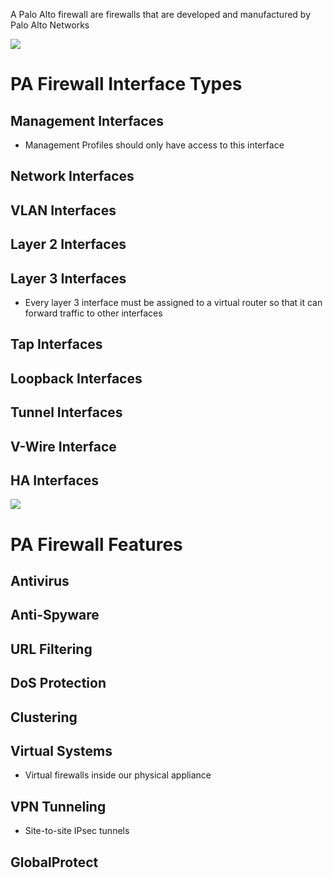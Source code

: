 A Palo Alto firewall are firewalls that are developed and manufactured by Palo Alto Networks

![](https://github.com/JonmarCorpuz/SecondBrain/blob/main/Assets/Whitespace.png)

# PA Firewall Interface Types

## Management Interfaces

* Management Profiles should only have access to this interface

## Network Interfaces

## VLAN Interfaces

## Layer 2 Interfaces

## Layer 3 Interfaces

* Every layer 3 interface must be assigned to a virtual router so that it can forward traffic to other interfaces

## Tap Interfaces

## Loopback Interfaces

## Tunnel Interfaces

## V-Wire Interface

## HA Interfaces

![](https://github.com/JonmarCorpuz/SecondBrain/blob/main/Assets/Whitespace.png)

# PA Firewall Features

## Antivirus

## Anti-Spyware

## URL Filtering

## DoS Protection

## Clustering

## Virtual Systems

* Virtual firewalls inside our physical appliance

## VPN Tunneling

* Site-to-site IPsec tunnels

## GlobalProtect
